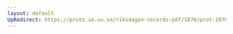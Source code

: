 ```yaml
---
layout: default
UpRedirect: https://pruto.im.uu.se/riksdagen-records-pdf/1876/prot-1876--ak--022.pdf
---
```


